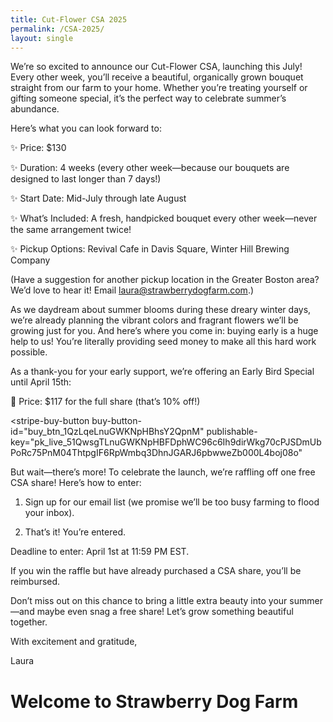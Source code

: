 ```yaml
---
title: Cut-Flower CSA 2025
permalink: /CSA-2025/
layout: single
---
```



We’re so excited to announce our Cut-Flower CSA, launching this July! Every other week, you’ll receive a beautiful, organically grown bouquet straight from our farm to your home. Whether you’re treating yourself or gifting someone special, it’s the perfect way to celebrate summer’s abundance.

Here’s what you can look forward to:

✨ Price: $130

✨ Duration: 4 weeks (every other week—because our bouquets are designed to last longer than 7 days!)

✨ Start Date: Mid-July through late August

✨ What’s Included: A fresh, handpicked bouquet every other week—never the same arrangement twice!

✨ Pickup Options: Revival Cafe in Davis Square, Winter Hill Brewing Company

(Have a suggestion for another pickup location in the Greater Boston area? We’d love to hear it! Email [laura@strawberrydogfarm.com](mailto:laura@strawberrydogfarm.com).)

As we daydream about summer blooms during these dreary winter days, we’re already planning the vibrant colors and fragrant flowers we’ll be growing just for you. And here’s where you come in: buying early is a huge help to us! You’re literally providing seed money to make all this hard work possible.

As a thank-you for your early support, we’re offering an Early Bird Special until April 15th:

🌻 Price: $117 for the full share (that’s 10% off!)

<script async
  src="https://js.stripe.com/v3/buy-button.js">
</script>

<stripe-buy-button
  buy-button-id="buy_btn_1QzLqeLnuGWKNpHBhsY2QpnM"
  publishable-key="pk_live_51QwsgTLnuGWKNpHBFDphWC96c6Ih9dirWkg70cPJSDmUbPoRc75PnM04ThtpgIF6RpWmbq3DhnJGARJ6pbwweZb000L4boj08o"
>
</stripe-buy-button>

But wait—there’s more! To celebrate the launch, we’re raffling off one free CSA share! Here’s how to enter:

1. Sign up for our email list (we promise we’ll be too busy farming to flood your inbox).

2. That’s it! You’re entered.


Deadline to enter: April 1st at 11:59 PM EST.

If you win the raffle but have already purchased a CSA share, you’ll be reimbursed.


Don’t miss out on this chance to bring a little extra beauty into your summer—and maybe even snag a free share! Let’s grow something beautiful together.

With excitement and gratitude,

Laura

# Welcome to Strawberry Dog Farm

